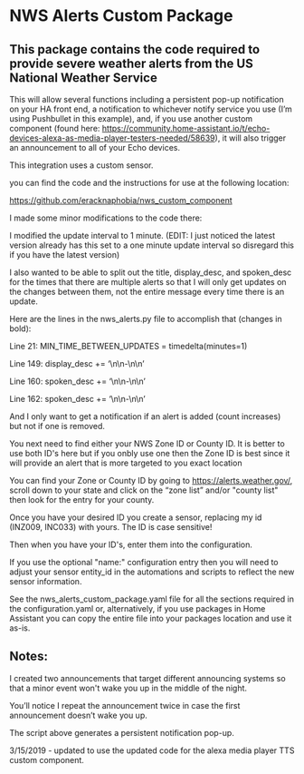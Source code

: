 # NWS Alerts Custom Package
## This package contains the code required to provide severe weather alerts from the US National Weather Service

This will allow several functions including a persistent pop-up notification on your HA front end, a notification to whichever notify service you use (I’m using Pushbullet in this example), and, if you use another custom component (found here: https://community.home-assistant.io/t/echo-devices-alexa-as-media-player-testers-needed/58639), it will also trigger an announcement to all of your Echo devices.

This integration uses a custom sensor.

you can find the code and the instructions for use at the following location:

https://github.com/eracknaphobia/nws_custom_component

I made some minor modifications to the code there:

I modified the update interval to 1 minute. (EDIT: I just noticed the latest version already has this set to a one minute update interval so disregard this if you have the latest version)

I also wanted to be able to split out the title, display_desc, and spoken_desc for the times that there are multiple alerts so that I will only get updates on the changes between them, not the entire message every time there is an update.

Here are the lines in the nws_alerts.py file to accomplish that (changes in bold):

Line 21:
MIN_TIME_BETWEEN_UPDATES = timedelta(minutes=1)

Line 149:
display_desc += ‘\n\n-\n\n’

Line 160:
spoken_desc += ‘\n\n-\n\n’

Line 162:
spoken_desc += ‘\n\n-\n\n’

And I only want to get a notification if an alert is added (count increases) but not if one is removed.

You next need to find either your NWS Zone ID or County ID. It is better to use both ID's here but if you onbly use one then the Zone ID is best since it will provide an alert that is more targeted to you exact location

You can find your Zone or County ID by going to https://alerts.weather.gov/, scroll down to your state and click on the “zone list” and/or "county list" then look for the entry for your county.

Once you have your desired ID you create a sensor, replacing my id (INZ009, INC033) with yours. The ID is case sensitive!

Then when you have your ID's, enter them into the configuration.

If you use the optional "name:" configuration entry then you will need to adjust your sensor entity_id in the automations and scripts to reflect the new sensor information.

See the nws_alerts_custom_package.yaml file for all the sections required in the configuration.yaml or, alternatively, if you use packages in Home Assistant you can copy the entire file into your packages location and use it as-is.

## Notes:

I created two announcements that target different announcing systems so that a minor event won't wake you up in the middle of the night.

You’ll notice I repeat the announcement twice in case the first announcement doesn’t wake you up.

The script above generates a persistent notification pop-up.

3/15/2019 - updated to use the updated code for the alexa media player TTS custom component.
